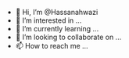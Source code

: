 - 👋 Hi, I’m @Hassanahwazi
- 👀 I’m interested in ...
- 🌱 I’m currently learning ...
- 💞️ I’m looking to collaborate on ...
- 📫 How to reach me ...

<!---
Hassanahwazi/Hassanahwazi is a ✨ special ✨ repository because its `README.md` (this file) appears on your GitHub profile.
You can click the Preview link to take a look at your changes.
--->
